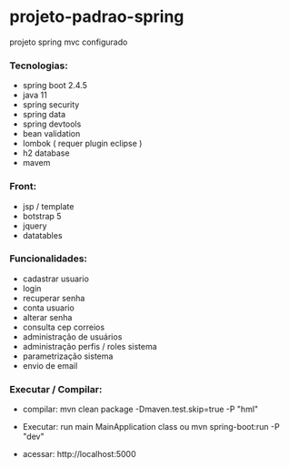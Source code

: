 # projeto-padrao-spring
projeto spring mvc configurado
 
### Tecnologias:
 
 * spring boot 2.4.5
 * java 11
 * spring security
 * spring data
 * spring devtools
 * bean validation
 * lombok ( requer plugin eclipse )
 * h2 database
 * mavem

 ### Front:

 * jsp / template
 * botstrap 5
 * jquery
 * datatables
 
 
### Funcionalidades:
 
 * cadastrar usuario
 * login
 * recuperar senha
 * conta usuario
 * alterar senha
 * consulta cep correios
 * administração de usuários
 * administração perfis / roles sistema
 * parametrização sistema
 * envio de email
 

### Executar / Compilar:

* compilar: mvn clean package -Dmaven.test.skip=true -P "hml"

* Executar: run main  MainApplication class ou mvn spring-boot:run -P "dev"

* acessar: http://localhost:5000

